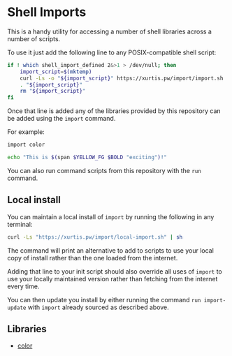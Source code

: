 # Shell Imports

This is a handy utility for accessing a number of shell libraries across
a number of scripts.

To use it just add the following line to any POSIX-compatible shell
script:

```sh
if ! which shell_import_defined 2&>1 > /dev/null; then
	import_script=$(mktemp)
	curl -Ls -o "${import_script}" https://xurtis.pw/import/import.sh
	. "${import_script}"
	rm "${import_script}"
fi
```

Once that line is added any of the libraries provided by this repository
can be added using the `import` command.

For example:

```sh
import color

echo "This is $(span $YELLOW_FG $BOLD "exciting")!"
```

You can also run command scripts from this repository with the `run`
command.

## Local install

You can maintain a local install of `import` by running the following in
any terminal:

```sh
curl -Ls "https://xurtis.pw/import/local-import.sh" | sh
```

The command will print an alternative to add to scripts to use your
local copy of install rather than the one loaded from the internet.

Adding that line to your init script should also override all uses of
`import` to use your locally maintained version rather than fetching
from the internet every time.

You can then update you install by either running the command `run
import-update` with `import` already sourced as described above.

## Libraries

 * [color](docs/color.md)
